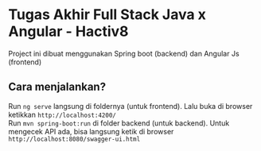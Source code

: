 # Tugas Akhir Full Stack Java x Angular - Hactiv8

Project ini dibuat menggunakan Spring boot (backend) dan Angular Js (frontend)

## Cara menjalankan?

Run `ng serve` langsung di foldernya (untuk frontend). Lalu buka di browser ketikkan `http://localhost:4200/`  
Run `mvn spring-boot:run` di folder backend (untuk backend). Untuk mengecek API ada, bisa langsung ketik di browser `http://localhost:8080/swagger-ui.html`
